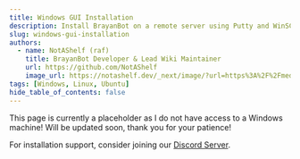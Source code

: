 ```yaml
---
title: Windows GUI Installation
description: Install BrayanBot on a remote server using Putty and WinSCP.
slug: windows-gui-installation
authors:
  - name: NotAShelf (raf)
    title: BrayanBot Developer & Lead Wiki Maintainer
    url: https://github.com/NotAShelf
    image_url: https://notashelf.dev/_next/image/?url=https%3A%2F%2Fmedia.discordapp.net%2Fattachments%2F815616931788357652%2F818941172591624192%2Fraf.jpg&w=256&q=75
tags: [Windows, Linux, Ubuntu]
hide_table_of_contents: false
---
```


This page is currently a placeholder as I do not have access to a Windows machine! Will be updated soon, thank you for your patience!

For installation support, consider joining our [Discord Server](/discord).

<!--truncate-->
